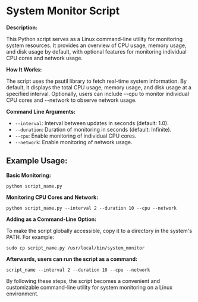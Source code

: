 # System Monitor Script

**Description:**

This Python script serves as a Linux command-line utility for monitoring system resources. It provides an overview of CPU usage, memory usage, and disk usage by default, with optional features for monitoring individual CPU cores and network usage.

**How It Works:**

The script uses the psutil library to fetch real-time system information. By default, it displays the total CPU usage, memory usage, and disk usage at a specified interval. Optionally, users can include --cpu to monitor individual CPU cores and --network to observe network usage.

**Command Line Arguments:**

- `--interval`: Interval between updates in seconds (default: 1.0).
- `--duration`: Duration of monitoring in seconds (default: Infinite).
- `--cpu`: Enable monitoring of individual CPU cores.
- `--network`: Enable monitoring of network usage.

## Example Usage:

**Basic Monitoring:**

    python script_name.py

**Monitoring CPU Cores and Network:**


    python script_name.py --interval 2 --duration 10 --cpu --network
    
**Adding as a Command-Line Option:**

To make the script globally accessible, copy it to a directory in the system's PATH. For example:

    sudo cp script_name.py /usr/local/bin/system_monitor

**Afterwards, users can run the script as a command:**

    script_name --interval 2 --duration 10 --cpu --network

By following these steps, the script becomes a convenient and customizable command-line utility for system monitoring on a Linux environment.
